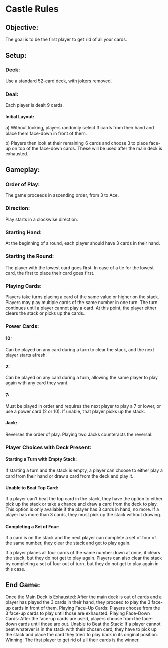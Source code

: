 # Castle Rules
## Objective:
The goal is to be the first player to get rid of all your cards.

## Setup:
### Deck: 
Use a standard 52-card deck, with jokers removed.
### Deal: 
Each player is dealt 9 cards.
#### Initial Layout:
a) Without looking, players randomly select 3 cards from their hand and place them face-down in front of them.

b) Players then look at their remaining 6 cards and choose 3 to place face-up on top of the face-down cards. These will be used after the main deck is exhausted.

## Gameplay:
### Order of Play: 
The game proceeds in ascending order, from 3 to Ace.
### Direction: 
Play starts in a clockwise direction.
### Starting Hand: 
At the beginning of a round, each player should have 3 cards in their hand.
### Starting the Round: 
The player with the lowest card goes first. In case of a tie for the lowest card, the first to place their card goes first.
### Playing Cards: 
Players take turns placing a card of the same value or higher on the stack. Players may play multiple cards of the same number in one turn. The turn continues until a player cannot play a card. At this point, the player either clears the stack or picks up the cards.

### Power Cards:

#### 10: 
Can be played on any card during a turn to clear the stack, and the next player starts afresh.
#### 2: 
Can be played on any card during a turn, allowing the same player to play again with any card they want.
#### 7: 
Must be played in order and requires the next player to play a 7 or lower, or use a power card (2 or 10). If unable, that player picks up the stack.
#### Jack: 
Reverses the order of play. Playing two Jacks counteracts the reversal.

### Player Choices with Deck Present:

#### Starting a Turn with Empty Stack: 
If starting a turn and the stack is empty, a player can choose to either play a card from their hand or draw a card from the deck and play it.

#### Unable to Beat Top Card: 
If a player can't beat the top card in the stack, they have the option to either pick up the stack or take a chance and draw a card from the deck to play. This option is only available if the player has 3 cards in hand, no more. If a player has more than 3 cards, they must pick up the stack without drawing.

#### Completing a Set of Four:
If a card is on the stack and the next player can complete a set of four of the same number, they clear the stack and get to play again.

If a player places all four cards of the same number down at once, it clears the stack, but they do not get to play again.
Players can also clear the stack by completing a set of four out of turn, but they do not get to play again in this case.

## End Game:
Once the Main Deck is Exhausted: After the main deck is out of cards and a player has played the 3 cards in their hand, they proceed to play the 3 face-up cards in front of them.
Playing Face-Up Cards: Players choose from the 3 face-up cards to play until those are exhausted.
Playing Face-Down Cards: After the face-up cards are used, players choose from the face-down cards until those are out.
Unable to Beat the Stack: If a player cannot beat whatever is in the stack with their chosen card, they have to pick up the stack and place the card they tried to play back in its original position.
Winning: The first player to get rid of all their cards is the winner.